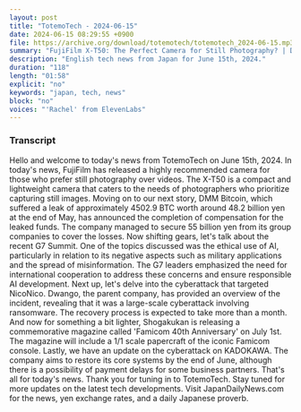 ```yaml
---
layout: post
title: "TotemoTech - 2024-06-15"
date: 2024-06-15 08:29:55 +0900
file: https://archive.org/download/totemotech/totemotech_2024-06-15.mp3
summary: "FujiFilm X-T50: The Perfect Camera for Still Photography? | DMM Completes Compensation for Bitcoin Leak, & more…"
description: "English tech news from Japan for June 15th, 2024."
duration: "118"
length: "01:58"
explicit: "no"
keywords: "japan, tech, news"
block: "no"
voices: "'Rachel' from ElevenLabs"
---
```


### Transcript

Hello and welcome to today's news from TotemoTech on June 15th, 2024. In today's news, FujiFilm has released a highly recommended camera for those who prefer still photography over videos. The X-T50 is a compact and lightweight camera that caters to the needs of photographers who prioritize capturing still images. Moving on to our next story, DMM Bitcoin, which suffered a leak of approximately 4502.9 BTC worth around 48.2 billion yen at the end of May, has announced the completion of compensation for the leaked funds. The company managed to secure 55 billion yen from its group companies to cover the losses. Now shifting gears, let's talk about the recent G7 Summit. One of the topics discussed was the ethical use of AI, particularly in relation to its negative aspects such as military applications and the spread of misinformation. The G7 leaders emphasized the need for international cooperation to address these concerns and ensure responsible AI development. Next up, let's delve into the cyberattack that targeted NicoNico. Dwango, the parent company, has provided an overview of the incident, revealing that it was a large-scale cyberattack involving ransomware. The recovery process is expected to take more than a month. And now for something a bit lighter, Shogakukan is releasing a commemorative magazine called 'Famicom 40th Anniversary' on July 1st. The magazine will include a 1/1 scale papercraft of the iconic Famicom console. Lastly, we have an update on the cyberattack on KADOKAWA. The company aims to restore its core systems by the end of June, although there is a possibility of payment delays for some business partners. That's all for today's news. Thank you for tuning in to TotemoTech. Stay tuned for more updates on the latest tech developments.   Visit JapanDailyNews.com for the news, yen exchange rates, and a daily Japanese proverb.
